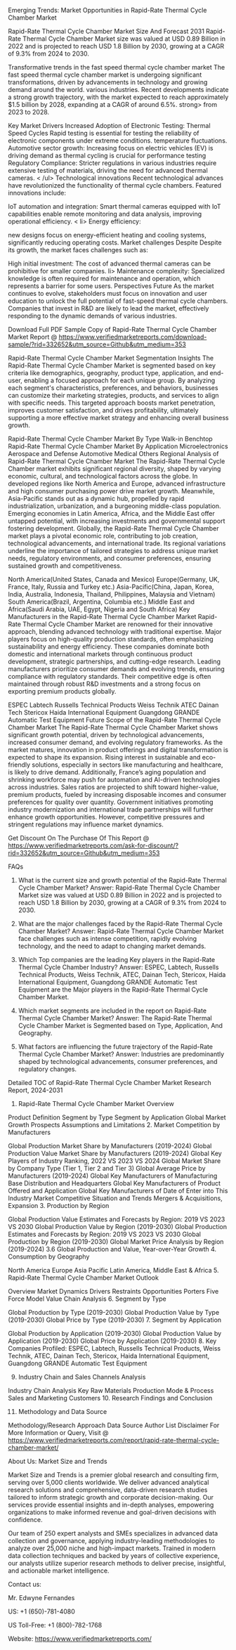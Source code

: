 Emerging Trends: Market Opportunities in Rapid-Rate Thermal Cycle Chamber Market


Rapid-Rate Thermal Cycle Chamber Market Size And Forecast 2031
Rapid-Rate Thermal Cycle Chamber Market size was valued at USD 0.89 Billion in 2022 and is projected to reach USD 1.8 Billion by 2030, growing at a CAGR of 9.3% from 2024 to 2030.

Transformative trends in the fast speed thermal cycle chamber market
The fast speed thermal cycle chamber market is undergoing significant transformations, driven by advancements in technology and growing demand around the world. various industries. Recent developments indicate a strong growth trajectory, with the market expected to reach approximately $1.5 billion by 2028, expanding at a CAGR of around 6.5%. strong> from 2023 to 2028.

Key Market Drivers
Increased Adoption of Electronic Testing: Thermal Speed ​​Cycles Rapid testing is essential for testing the reliability of electronic components under extreme conditions. temperature fluctuations.
Automotive sector growth: Increasing focus on electric vehicles (EV) is driving demand as thermal cycling is crucial for performance testing
Regulatory Compliance: Stricter regulations in various industries require extensive testing of materials, driving the need for advanced thermal cameras.
< /ul>
Technological innovations
Recent technological advances have revolutionized the functionality of thermal cycle chambers. Featured innovations include:

IoT automation and integration: Smart thermal cameras equipped with IoT capabilities enable remote monitoring and data analysis, improving operational efficiency.
< li>
Energy efficiency:

new designs focus on energy-efficient heating and cooling systems, significantly reducing operating costs.
Market challenges
Despite Despite its growth, the market faces challenges such as:

High initial investment: The cost of advanced thermal cameras can be prohibitive for smaller companies. li>
Maintenance complexity:
Specialized knowledge is often required for maintenance and operation, which represents a barrier for some users.
Perspectives Future
As the market continues to evolve, stakeholders must focus on innovation and user education to unlock the full potential of fast-speed thermal cycle chambers. Companies that invest in R&D are likely to lead the market, effectively responding to the dynamic demands of various industries.

Download Full PDF Sample Copy of Rapid-Rate Thermal Cycle Chamber Market Report @ https://www.verifiedmarketreports.com/download-sample/?rid=332652&utm_source=Github&utm_medium=353

Rapid-Rate Thermal Cycle Chamber Market Segmentation Insights
The Rapid-Rate Thermal Cycle Chamber Market is segmented based on key criteria like demographics, geography, product type, application, and end-user, enabling a focused approach for each unique group. By analyzing each segment's characteristics, preferences, and behaviors, businesses can customize their marketing strategies, products, and services to align with specific needs. This targeted approach boosts market penetration, improves customer satisfaction, and drives profitability, ultimately supporting a more effective market strategy and enhancing overall business growth.

Rapid-Rate Thermal Cycle Chamber Market By Type
Walk-in
Benchtop
Rapid-Rate Thermal Cycle Chamber Market By Application
Microelectronics
Aerospace and Defense
Automotive
Medical
Others
Regional Analysis of Rapid-Rate Thermal Cycle Chamber Market
The Rapid-Rate Thermal Cycle Chamber market exhibits significant regional diversity, shaped by varying economic, cultural, and technological factors across the globe. In developed regions like North America and Europe, advanced infrastructure and high consumer purchasing power drive market growth. Meanwhile, Asia-Pacific stands out as a dynamic hub, propelled by rapid industrialization, urbanization, and a burgeoning middle-class population. Emerging economies in Latin America, Africa, and the Middle East offer untapped potential, with increasing investments and governmental support fostering development. Globally, the Rapid-Rate Thermal Cycle Chamber market plays a pivotal economic role, contributing to job creation, technological advancements, and international trade. Its regional variations underline the importance of tailored strategies to address unique market needs, regulatory environments, and consumer preferences, ensuring sustained growth and competitiveness.

North America(United States, Canada and Mexico)
Europe(Germany, UK, France, Italy, Russia and Turkey etc.)
Asia-Pacific(China, Japan, Korea, India, Australia, Indonesia, Thailand, Philippines, Malaysia and Vietnam)
South America(Brazil, Argentina, Columbia etc.)
Middle East and Africa(Saudi Arabia, UAE, Egypt, Nigeria and South Africa)
Key Manufacturers in the Rapid-Rate Thermal Cycle Chamber Market
Rapid-Rate Thermal Cycle Chamber Market are renowned for their innovative approach, blending advanced technology with traditional expertise. Major players focus on high-quality production standards, often emphasizing sustainability and energy efficiency. These companies dominate both domestic and international markets through continuous product development, strategic partnerships, and cutting-edge research. Leading manufacturers prioritize consumer demands and evolving trends, ensuring compliance with regulatory standards. Their competitive edge is often maintained through robust R&D investments and a strong focus on exporting premium products globally.

ESPEC
Labtech
Russells Technical Products
Weiss Technik
ATEC
Dainan Tech
Stericox
Haida International Equipment
Guangdong GRANDE Automatic Test Equipment
Future Scope of the Rapid-Rate Thermal Cycle Chamber Market
The Rapid-Rate Thermal Cycle Chamber Market shows significant growth potential, driven by technological advancements, increased consumer demand, and evolving regulatory frameworks. As the market matures, innovation in product offerings and digital transformation is expected to shape its expansion. Rising interest in sustainable and eco-friendly solutions, especially in sectors like manufacturing and healthcare, is likely to drive demand. Additionally, France’s aging population and shrinking workforce may push for automation and AI-driven technologies across industries. Sales ratios are projected to shift toward higher-value, premium products, fueled by increasing disposable incomes and consumer preferences for quality over quantity. Government initiatives promoting industry modernization and international trade partnerships will further enhance growth opportunities. However, competitive pressures and stringent regulations may influence market dynamics.

Get Discount On The Purchase Of This Report @ https://www.verifiedmarketreports.com/ask-for-discount/?rid=332652&utm_source=Github&utm_medium=353

FAQs
1. What is the current size and growth potential of the Rapid-Rate Thermal Cycle Chamber Market?
Answer: Rapid-Rate Thermal Cycle Chamber Market size was valued at USD 0.89 Billion in 2022 and is projected to reach USD 1.8 Billion by 2030, growing at a CAGR of 9.3% from 2024 to 2030.

2. What are the major challenges faced by the Rapid-Rate Thermal Cycle Chamber Market?
Answer: Rapid-Rate Thermal Cycle Chamber Market face challenges such as intense competition, rapidly evolving technology, and the need to adapt to changing market demands.

3. Which Top companies are the leading Key players in the Rapid-Rate Thermal Cycle Chamber Industry?
Answer: ESPEC, Labtech, Russells Technical Products, Weiss Technik, ATEC, Dainan Tech, Stericox, Haida International Equipment, Guangdong GRANDE Automatic Test Equipment are the Major players in the Rapid-Rate Thermal Cycle Chamber Market.

4. Which market segments are included in the report on Rapid-Rate Thermal Cycle Chamber Market?
Answer: The Rapid-Rate Thermal Cycle Chamber Market is Segmented based on Type, Application, And Geography.

5. What factors are influencing the future trajectory of the Rapid-Rate Thermal Cycle Chamber Market?
Answer: Industries are predominantly shaped by technological advancements, consumer preferences, and regulatory changes.

Detailed TOC of Rapid-Rate Thermal Cycle Chamber Market Research Report, 2024-2031
1. Rapid-Rate Thermal Cycle Chamber Market Overview

Product Definition
Segment by Type
Segment by Application
Global Market Growth Prospects
Assumptions and Limitations
2. Market Competition by Manufacturers

Global Production Market Share by Manufacturers (2019-2024)
Global Production Value Market Share by Manufacturers (2019-2024)
Global Key Players of Industry Ranking, 2022 VS 2023 VS 2024
Global Market Share by Company Type (Tier 1, Tier 2 and Tier 3)
Global Average Price by Manufacturers (2019-2024)
Global Key Manufacturers of Manufacturing Base Distribution and Headquarters
Global Key Manufacturers of Product Offered and Application
Global Key Manufacturers of Date of Enter into This Industry
Market Competitive Situation and Trends
Mergers & Acquisitions, Expansion
3. Production by Region

Global Production Value Estimates and Forecasts by Region: 2019 VS 2023 VS 2030
Global Production Value by Region (2019-2030)
Global Production Estimates and Forecasts by Region: 2019 VS 2023 VS 2030
Global Production by Region (2019-2030)
Global Market Price Analysis by Region (2019-2024) 3.6 Global Production and Value, Year-over-Year Growth
4. Consumption by Geography

North America
Europe
Asia Pacific
Latin America, Middle East & Africa
5. Rapid-Rate Thermal Cycle Chamber Market Outlook

Overview
Market Dynamics
Drivers
Restraints
Opportunities
Porters Five Force Model
Value Chain Analysis 
6. Segment by Type

Global Production by Type (2019-2030)
Global Production Value by Type (2019-2030)
Global Price by Type (2019-2030)
7. Segment by Application

Global Production by Application (2019-2030)
Global Production Value by Application (2019-2030)
Global Price by Application (2019-2030)
8. Key Companies Profiled: ESPEC, Labtech, Russells Technical Products, Weiss Technik, ATEC, Dainan Tech, Stericox, Haida International Equipment, Guangdong GRANDE Automatic Test Equipment

9. Industry Chain and Sales Channels Analysis

Industry Chain Analysis
Key Raw Materials
Production Mode & Process
Sales and Marketing
Customers
10. Research Findings and Conclusion

11. Methodology and Data Source

Methodology/Research Approach
Data Source
Author List
Disclaimer
For More Information or Query, Visit @ https://www.verifiedmarketreports.com/report/rapid-rate-thermal-cycle-chamber-market/

About Us: Market Size and Trends

Market Size and Trends is a premier global research and consulting firm, serving over 5,000 clients worldwide. We deliver advanced analytical research solutions and comprehensive, data-driven research studies tailored to inform strategic growth and corporate decision-making. Our services provide essential insights and in-depth analyses, empowering organizations to make informed revenue and goal-driven decisions with confidence.

Our team of 250 expert analysts and SMEs specializes in advanced data collection and governance, applying industry-leading methodologies to analyze over 25,000 niche and high-impact markets. Trained in modern data collection techniques and backed by years of collective experience, our analysts utilize superior research methods to deliver precise, insightful, and actionable market intelligence.

Contact us:

Mr. Edwyne Fernandes

US: +1 (650)-781-4080

US Toll-Free: +1 (800)-782-1768

Website: https://www.verifiedmarketreports.com/
